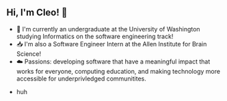 ## Hi, I'm Cleo! 👋
- 🏫 I'm currently an undergraduate at the University of Washington studying Informatics on the software engineering track!
- 📥 I'm also a Software Engineer Intern at the Allen Institute for Brain Science!
- ☁️ Passions: developing software that have a meaningful impact that works for everyone, computing education, and making technology more accessible for underprivledged communitites.
* huh

<!--
**cleoreyes/cleoreyes** is a ✨ _special_ ✨ repository because its `README.md` (this file) appears on your GitHub profile.

Here are some ideas to get you started:

- 🔭 I’m currently working on ...
- 🌱 I’m currently learning ...
- 👯 I’m looking to collaborate on ...
- 🤔 I’m looking for help with ...
- 💬 Ask me about ...
- 📫 How to reach me: ...
- 😄 Pronouns: ...
- ⚡ Fun fact: ...
-->
